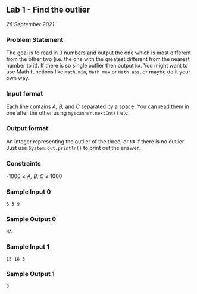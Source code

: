 ## Lab 1 - Find the outlier
*28 September 2021*

### Problem Statement
The goal is to read in 3 numbers and output the one which is most different from the other two (i.e. the one with the greatest different from the nearest number to it). If there is so single outlier then output ```NA```. You might want to use Math functions like ```Math.min```, ```Math.max``` or ```Math.abs```, or maybe do it your own way.

### Input format
Each line contains *A, B,* and *C* separated by a space. You can read them in one after the other using ```myscanner.nextInt()``` etc.

### Output format
An integer representing the outlier of the three, or ```NA``` if there is no outlier. Just use ```System.out.println()``` to print out the answer.

### Constraints
-1000 ≤ *A, B, C* ≤ 1000

### Sample Input 0
```6 3 9```

### Sample Output 0
```NA```

### Sample Input 1
```15 18 3```

### Sample Output 1
```3```
